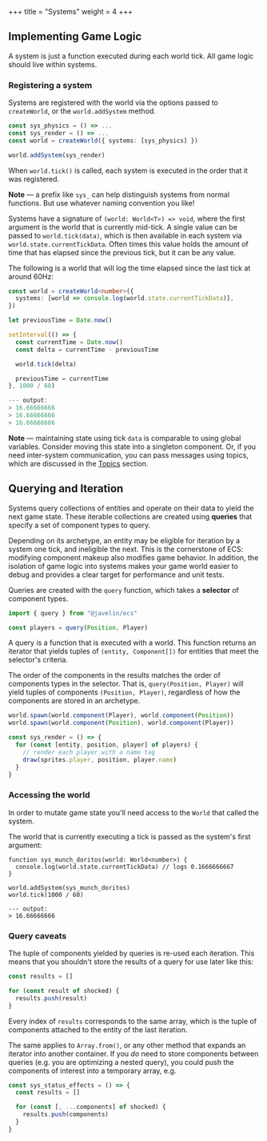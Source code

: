 +++
title = "Systems"
weight = 4
+++

## Implementing Game Logic

A system is just a function executed during each world tick. All game logic should live within systems.

### Registering a system

Systems are registered with the world via the options passed to `createWorld`, or the `world.addSystem` method.

```typescript
const sys_physics = () => ...
const sys_render = () => ...
const world = createWorld({ systems: [sys_physics] })

world.addSystem(sys_render)
```

When `world.tick()` is called, each system is executed in the order that it was registered.

<aside>
  <p>
    <strong>Note</strong> — a prefix like <code>sys_</code> can help distinguish systems from normal functions. But use whatever naming convention you like!
  </p>
</aside>

Systems have a signature of `(world: World<T>) => void`, where the first argument is the world that is currently mid-tick. A single value can be passed to `world.tick(data)`, which is then available in each system via `world.state.currentTickData`. Often times this value holds the amount of time that has elapsed since the previous tick, but it can be any value.

The following is a world that will log the time elapsed since the last tick at around 60Hz:

```typescript
const world = createWorld<number>({
  systems: [world => console.log(world.state.currentTickData)],
})

let previousTime = Date.now()

setInterval(() => {
  const currentTime = Date.now()
  const delta = currentTime - previousTime

  world.tick(delta)

  previousTime = currentTime
}, 1000 / 60)

--- output:
> 16.66666666
> 16.66666666
> 16.66666666
```

<aside>
  <p>
    <strong>Note</strong> — maintaining state using tick <code>data</code> is comparable to using global variables. Consider moving this state into a singleton component. Or, if you need inter-system communication, you can pass messages using topics, which are discussed in the <a href="/ecs/topics">Topics</a> section.
  </p>
</aside>

## Querying and Iteration

Systems query collections of entities and operate on their data to yield the next game state. These iterable collections are created using **queries** that specify a set of component types to query.

Depending on its archetype, an entity may be eligible for iteration by a system one tick, and ineligible the next. This is the cornerstone of ECS: modifying component makeup also modifies game behavior. In addition, the isolation of game logic into systems makes your game world easier to debug and provides a clear target for performance and unit tests.

Queries are created with the `query` function, which takes a **selector** of component types.

```typescript
import { query } from "@javelin/ecs"

const players = query(Position, Player)
```

A query is a function that is executed with a world. This function returns an iterator that yields tuples of `(entity, Component[])` for entities that meet the selector's criteria.

The order of the components in the results matches the order of components types in the selector. That is, `query(Position, Player)` will yield tuples of components `(Position, Player)`, regardless of how the components are stored in an archetype.

```typescript
world.spawn(world.component(Player), world.component(Position))
world.spawn(world.component(Position), world.component(Player))

const sys_render = () => {
  for (const [entity, position, player] of players) {
    // render each player with a name tag
    draw(sprites.player, position, player.name)
  }
}
```

### Accessing the world

In order to mutate game state you'll need access to the `World` that called the system.

The world that is currently executing a tick is passed as the system's first argument:

```
function sys_munch_doritos(world: World<number>) {
  console.log(world.state.currentTickData) // logs 0.1666666667
}

world.addSystem(sys_munch_doritos)
world.tick(1000 / 60)

--- output:
> 16.66666666
```

### Query caveats

The tuple of components yielded by queries is re-used each iteration. This means that you shouldn't store the results of a query for use later like this:

```typescript
const results = []

for (const result of shocked) {
  results.push(result)
}
```

Every index of `results` corresponds to the same array, which is the tuple of components attached to the entity of the last iteration.

The same applies to `Array.from()`, or any other method that expands an iterator into another container. If you _do_ need to store components between queries (e.g. you are optimizing a nested query), you could push the components of interest into a temporary array, e.g.

```typescript
const sys_status_effects = () => {
  const results = []

  for (const [, ...components] of shocked) {
    results.push(components)
  }
}
```
